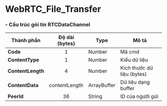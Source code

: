 # WebRTC_File_Transfer

### - Cấu trúc gói tin RTCDataChannel

<table>
  <th> Thành phần </th>
  <th> Độ dài (bytes)</th>
  <th> Type </th>
  <th> Mô tả </th>
  <tbody>
    <tr>
      <td><b> Code </b></td>
      <td align="center"> 1 </td> 
      <td> Number </td>
      <td> Mã cmd </td>
    </tr>
    <tr>
      <td><b> ContentType </b></td>
      <td align="center"> 1 </td> 
      <td> Number </td>
      <td> Kiểu dữ liệu </td>
    </tr>
    <tr>
      <td><b> ContentLength </b></td>
      <td align="center"> 4 </td> 
      <td> Number </td>
      <td> Kích thước dữ liệu (bytes) </td>
    </tr>
    <tr>
      <td><b> ContentData </b></td>
      <td align="center"> contentLength </td> 
      <td> ArrayBuffer </td>
      <td> Dữ liệu dạng buffer </td>
    </tr>
    <tr>
      <td><b> PeerId </b></td>
      <td align="center"> 36 </td> 
      <td> String </td>
      <td> ID của người gửi </td>
    </tr>
  </tbody>
</table>
